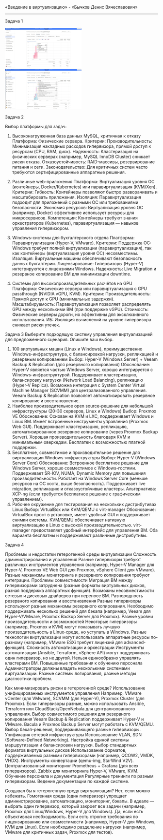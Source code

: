 
«Введение в виртуализацию» - «Бычков Денис Вячеславович»      
    
--- 
Задача 1


<img src = "img/1.jpg" width = 50%>

<img src = "img/2.jpg" width = 50%>


Задача 2


Выбор платформы для задач:
1. Высоконагруженная база данных MySQL, критичная к отказу
    Платформа: Физические сервера.
    Критерии:
        Производительность: Минимизация накладных расходов гипервизора, прямой доступ к ресурсам (CPU, RAM, диск).
        Надежность: Кластеризация на физических серверах (например, MySQL InnoDB Cluster) снижает риски отказа.
        Отказоустойчивость: RAID-массивы, резервирование питания и сети.
        Законодательство: Для критичных систем часто требуются сертифицированные аппаратные решения.

2. Различные web-приложения
    Платформа: Виртуализация уровня ОС (контейнеры, Docker/Kubernetes) или паравиртуализация (KVM/Xen).
    Критерии:
        Гибкость: Контейнеры позволяют быстро разворачивать и масштабировать приложения.
        Изоляция: Паравиртуализация подходит для приложений с разными ОС или требованиями безопасности.
        Экономия ресурсов: Виртуализация уровня ОС (например, Docker) эффективнее использует ресурсы для микросервисов.
        Компетенции: Контейнеры требуют знания оркестраторов (Kubernetes), паравиртуализация — навыков управления гипервизором.

3. Windows-системы для бухгалтерского отдела
    Платформа: Паравиртуализация (Hyper-V, VMware).
    Критерии:
        Поддержка ОС: Windows требует полной виртуализации (паравиртуализация), так как контейнеры (виртуализация уровня ОС) несовместимы.
        Изоляция: Виртуальные машины обеспечивают безопасность данных бухгалтерии.
        Лицензирование: Гипервизоры (Hyper-V) интегрируются с лицензиями Windows.
        Надежность: Live Migration и резервное копирование ВМ для минимизации downtime.

4. Системы для высокопроизводительных расчётов на GPU
    Платформа: Физические сервера или паравиртуализация с GPU passthrough (NVIDIA vGPU, KVM).
    Критерии:
        Производительность: Прямой доступ к GPU (минимальные задержки).
        Масштабируемость: Паравиртуализация позволяет распределять GPU между несколькими ВМ (при поддержке vGPU).
        Стоимость: Физические серверы дороги, но эффективны для эксклюзивного использования.
        ИБ: Изоляция вычислений на уровне гипервизора снижает риски утечек.


Задача 3
Выберите подходящую систему управления виртуализацией для предложенного сценария. Опишите ваш выбор.


1. 100 виртуальных машин (Linux и Windows), преимущественно Windows-инфраструктура, с балансировкой нагрузки, репликацией и резервным копированием
Выбор: Hyper-V (Windows Server) + Veeam Backup & Replication (для резервного копирования)
Обоснование:
    Hyper-V является частью Windows Server, хорошо интегрируется с Windows-инфраструктурой.
    Поддерживает кластеризацию, балансировку нагрузки (Network Load Balancing), репликацию (Hyper-V Replica).
    Возможна интеграция с System Center Virtual Machine Manager (SCVMM) для централизованного управления.
    Veeam Backup & Replication позволяет автоматизировать резервное копирование и восстановление.
2. Наиболее производительное open source-решение для небольшой инфраструктуры (20-30 серверов, Linux и Windows)
Выбор: Proxmox VE
Обоснование:
    Основан на KVM и LXC, поддерживает Windows и Linux ВМ.
    Имеет встроенные инструменты управления (Proxmox Web GUI).
    Поддерживает кластеризацию, репликацию, автоматизированное резервное копирование (через Proxmox Backup Server).
    Хорошая производительность благодаря KVM и минимальным оверхедам.
    Бесплатен с возможностью платной поддержки.
3. Бесплатное, совместимое и производительное решение для виртуализации Windows-инфраструктуры
Выбор: Hyper-V (Windows Server Core)
Обоснование:
    Встроенное бесплатное решение для Windows Server, хорошо совместимое с Windows-гостями.
    Поддерживает SR-IOV, NUMA, Dynamic Memory для повышения производительности.
    Работает на Windows Server Core (меньше ресурсов на ОС хоста, выше безопасность).
    Поддерживает live migration, репликацию и отказоустойчивые кластеры.
Альтернатива: XCP-ng (если требуется бесплатное решение с графическим управлением).
4. Рабочее окружение для тестирования на нескольких дистрибутивах Linux
Выбор: VirtualBox или KVM/QEMU с virt-manager
Обоснование:
    VirtualBox прост в установке, имеет удобный GUI и поддерживает снимки системы.
    KVM/QEMU обеспечивает нативную виртуализацию в Linux с высокой производительностью.
    virt-manager предоставляет удобный интерфейс для управления ВМ.
    Оба варианта бесплатны и поддерживают различные дистрибутивы.


Задача 4

Проблемы и недостатки гетерогенной среды виртуализации
    Сложность администрирования и управления
        Разные гипервизоры требуют различных инструментов управления (например, Hyper-V Manager для Hyper-V, Proxmox VE Web GUI для Proxmox, vSphere Client для VMware).
        Разные механизмы мониторинга и резервного копирования требуют интеграции.
    Проблемы совместимости
        Миграция ВМ между гипервизорами затруднена (разные форматы виртуальных дисков, разная поддержка аппаратных функций).
        Возможны несовместимости сетевых и дисковых драйверов при переносе ВМ.
    Разнородность резервного копирования и восстановления
        Разные гипервизоры используют разные механизмы резервного копирования.
        Необходимо поддерживать несколько решений для бэкапа (например, Veeam для Hyper-V/VMware, Proxmox Backup Server для Proxmox).
    Разные уровни производительности и возможностей
        Некоторые гипервизоры (например, Proxmox и KVM) могут показывать лучшую производительность в Linux-среде, но уступать в Windows.
        Разные технологии виртуализации могут использовать аппаратные ресурсы по-разному (например, VMware ESXi требует лицензий для advanced-функций).
    Сложность автоматизации и оркестрации
        Инструменты автоматизации (Ansible, Terraform, vSphere API) могут поддерживать один гипервизор, но не другой.
        Нельзя единообразно управлять кластерами ВМ.
    Повышенные требования к обучению персонала
        Администраторы должны владеть несколькими системами виртуализации.
        Разные системы логирования, разные методы диагностики проблем.

Как минимизировать риски в гетерогенной среде?
    Использование унифицированных инструментов управления
        Например, VMware vCenter (для VMware), SCVMM (для Hyper-V), Proxmox Cluster (для Proxmox).
        Если гипервизоры разные, можно использовать Ansible, Terraform или CloudStack/OpenNebula для централизованного управления.
    Выбор совместимого решения для резервного копирования
        Veeam Backup & Replication поддерживает Hyper-V и VMware.
        Bacula и Proxmox Backup Server могут работать с KVM/QEMU.
        Выбор бэкап-решения, поддерживающего разные гипервизоры.
    Унификация сетевой инфраструктуры
        Использование VLAN, SDN (Software-Defined Networking).
        Настройка единой системы маршрутизации и балансировки нагрузки.
    Выбор стандартных форматов виртуальных дисков
        Использование форматов, поддерживаемых разными гипервизорами (например, QCOW2, VMDK, VHDX).
        Инструменты конвертации (qemu-img, StarWind V2V).
    Централизованный мониторинг
        Prometheus + Grafana (для всех гипервизоров).
        Zabbix для мониторинга Hyper-V, VMware, KVM.
    Обучение персонала и документация
        Регулярные тренинги по разным гипервизорам.
        Ведение документации по каждой системе.

Создавал бы я гетерогенную среду виртуализации?
Нет, если можно избежать.
    Гомогенная среда (один гипервизор) упрощает администрирование, автоматизацию, мониторинг, бэкапы.
    В идеале — выбрать один гипервизор, который закроет все задачи (например, Proxmox для Linux/Windows, Hyper-V для Windows).
Да, если есть объективная необходимость.
    Если есть строгие требования по лицензированию или совместимости (например, Hyper-V для Windows, KVM для Linux).
    Если необходимо разделение нагрузки (например, VMware для критичных задач, Proxmox для тестов).